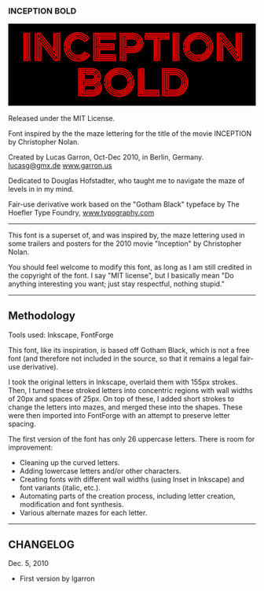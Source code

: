 ### INCEPTION BOLD

![Inception Bold](https://github.com/lgarron/inception-font/blob/master/images/InceptionBold.png)

Released under the MIT License.

Font inspired by the the maze lettering for the title of the movie INCEPTION
by Christopher Nolan.

Created by Lucas Garron, Oct-Dec 2010, in Berlin, Germany.
lucasg@gmx.de
www.garron.us

Dedicated to Douglas Hofstadter, who taught me to navigate the maze of levels
in in my mind.

Fair-use derivative work based on the "Gotham Black" typeface by
The Hoefler Type Foundry, www.typography.com


------------------------------------------

This font is a superset of, and was inspired by, the maze lettering used
in some trailers and posters for the 2010 movie "Inception" by Christopher Nolan. 

You should feel welcome to modify this font, as long as I am still credited
in the copyright of the font. I say "MIT license", but I basically mean
"Do anything interesting you want; just stay respectful, nothing stupid."

------------------------------------------
## Methodology

Tools used: Inkscape, FontForge

This font, like its inspiration, is based off Gotham Black, which is not
a free font (and therefore not included in the source, so that it remains
a legal fair-use derivative).

I took the original letters in Inkscape, overlaid them with 155px strokes.
Then, I turned these stroked letters into concentric regions with wall
widths of 20px and spaces of 25px. On top of these, I added short strokes
to change the letters into mazes, and merged these into the shapes.
These were then imported into FontForge with an attempt to preserve
letter spacing.

The first version of the font has only 26 uppercase letters. There is
room for improvement:
- Cleaning up the curved letters.
- Adding lowercase letters and/or other characters.
- Creating fonts with different wall widths (using Inset in Inkscape)
    and font variants (italic, etc.).
- Automating parts of the creation process, including letter creation,
    modification and font synthesis.
- Various alternate mazes for each letter.

------------------------------------------
## CHANGELOG

Dec. 5, 2010
- First version by lgarron
